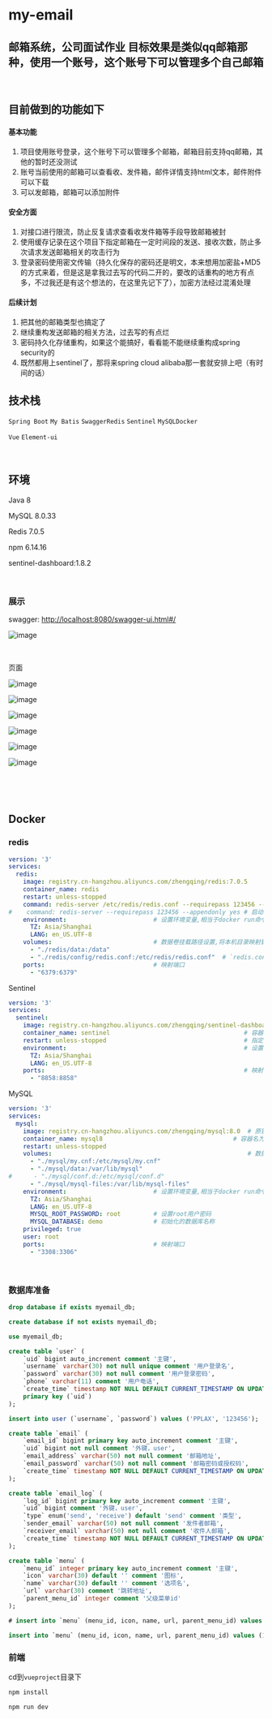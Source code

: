 # my-email

## 邮箱系统，公司面试作业 目标效果是类似qq邮箱那种，使用一个账号，这个账号下可以管理多个自己邮箱

‍

## 目前做到的功能如下

#### 基本功能

1. 项目使用账号登录，这个账号下可以管理多个邮箱，邮箱目前支持qq邮箱，其他的暂时还没测试
2. 账号当前使用的邮箱可以查看收、发件箱，邮件详情支持html文本，邮件附件可以下载
3. 可以发邮箱，邮箱可以添加附件

#### 安全方面

1. 对接口进行限流，防止反复请求查看收发件箱等手段导致邮箱被封
2. 使用缓存记录在这个项目下指定邮箱在一定时间段的发送、接收次数，防止多次请求发送邮箱相关的攻击行为
3. 登录密码使用密文传输（持久化保存的密码还是明文，本来想用加密盐+MD5的方式来着，但是这是拿我过去写的代码二开的，要改的话重构的地方有点多，不过我还是有这个想法的，在这里先记下了），加密方法经过混淆处理

#### 后续计划

1. 把其他的邮箱类型也搞定了
2. 继续重构发送邮箱的相关方法，过去写的有点烂
3. 密码持久化存储重构，如果这个能搞好，看看能不能继续重构成spring security的
4. 既然都用上sentinel了，那将来spring cloud alibaba那一套就安排上吧（有时间的话）

## 技术栈

​`Spring Boot`​ `My Batis`​ `Swagger`​ `Redis`​ `Sentinel`​ `MySQL`​ `Docker`​

​`Vue`​ `Element-ui`​

‍

## 环境

Java 8

MySQL 8.0.33

Redis 7.0.5

npm 6.14.16

sentinel-dashboard:1.8.2

‍

### 展示

swagger: [http://localhost:8080/swagger-ui.html#/](http://localhost:8080/swagger-ui.html#/)

​![image](assets/image-20231105202853-67ox0d5.png)​

‍

页面

​![image](assets/image-20231103205443-4anq3ca.png)​

​![image](assets/image-20231103205505-afb3ki2.png)​

​![image](assets/image-20231103205525-l5qv2no.png)​

​![image](assets/image-20231103205543-n5b2krt.png)​

​![image](assets/image-20231103205556-s8dp1xn.png)​

​​![image](assets/image-20231105202933-707dcqq.png)​​

‍

‍

## Docker

### redis

```yaml
version: '3'
services:
  redis:
    image: registry.cn-hangzhou.aliyuncs.com/zhengqing/redis:7.0.5                    # 镜像'redis:7.0.5'
    container_name: redis                                                             # 容器名为'redis'
    restart: unless-stopped                                                                   # 指定容器退出后的重启策略为始终重启，但是不考虑在Docker守护进程启动时就已经停止了的容器
    command: redis-server /etc/redis/redis.conf --requirepass 123456 --appendonly no # 启动redis服务并添加密码为：123456,默认不开启redis-aof方式持久化配置
#    command: redis-server --requirepass 123456 --appendonly yes # 启动redis服务并添加密码为：123456,并开启redis持久化配置
    environment:                        # 设置环境变量,相当于docker run命令中的-e
      TZ: Asia/Shanghai
      LANG: en_US.UTF-8
    volumes:                            # 数据卷挂载路径设置,将本机目录映射到容器目录
      - "./redis/data:/data"
      - "./redis/config/redis.conf:/etc/redis/redis.conf"  # `redis.conf`文件内容`http://download.redis.io/redis-stable/redis.conf`
    ports:                              # 映射端口
      - "6379:6379"
```

Sentinel

```yaml
version: '3'
services:
  sentinel:
    image: registry.cn-hangzhou.aliyuncs.com/zhengqing/sentinel-dashboard:1.8.2
    container_name: sentinel                                     # 容器名为'sentinel'
    restart: unless-stopped                                      # 指定容器退出后的重启策略为始终重启，但是不考虑在Docker守护进程启动时就已经停止了的容器
    environment:                                                 # 设置环境变量,相当于docker run命令中的-e
      TZ: Asia/Shanghai
      LANG: en_US.UTF-8
    ports:                                                       # 映射端口
      - "8858:8858"
```

MySQL

```yaml
version: '3'
services:
  mysql:
    image: registry.cn-hangzhou.aliyuncs.com/zhengqing/mysql:8.0  # 原镜像`mysql:8.0`
    container_name: mysql8                                    # 容器名为'mysql8'
    restart: unless-stopped                                               # 指定容器退出后的重启策略为始终重启，但是不考虑在Docker守护进程启动时就已经停止了的容器
    volumes:                                                      # 数据卷挂载路径设置,将本机目录映射到容器目录
      - "./mysql/my.cnf:/etc/mysql/my.cnf"
      - "./mysql/data:/var/lib/mysql"
#      - "./mysql/conf.d:/etc/mysql/conf.d"
      - "./mysql/mysql-files:/var/lib/mysql-files"
    environment:                        # 设置环境变量,相当于docker run命令中的-e
      TZ: Asia/Shanghai
      LANG: en_US.UTF-8
      MYSQL_ROOT_PASSWORD: root         # 设置root用户密码
      MYSQL_DATABASE: demo              # 初始化的数据库名称
    privileged: true
    user: root
    ports:                              # 映射端口
      - "3308:3306"
```

‍

### 数据库准备

```sql
drop database if exists myemail_db;

create database if not exists myemail_db;

use myemail_db;

create table `user` (
    `uid` bigint auto_increment comment '主键',
    `username` varchar(30) not null unique comment '用户登录名',
    `password` varchar(30) not null comment '用户登录密码',
    `phone` varchar(11) comment '用户电话',
    `create_time` timestamp NOT NULL DEFAULT CURRENT_TIMESTAMP ON UPDATE CURRENT_TIMESTAMP comment '创建时间',
    primary key (`uid`)
);

insert into user (`username`, `password`) values ('PPLAX', '123456');

create table `email` (
    `email_id` bigint primary key auto_increment comment '主键',
    `uid` bigint not null comment '外键，user',
    `email_address` varchar(50) not null comment '邮箱地址',
    `email_password` varchar(50) not null comment '邮箱密码或授权码',
    `create_time` timestamp NOT NULL DEFAULT CURRENT_TIMESTAMP ON UPDATE CURRENT_TIMESTAMP comment '创建时间'
);

create table `email_log` (
    `log_id` bigint primary key auto_increment comment '主键',
    `uid` bigint comment '外键，user',
    `type` enum('send', 'receive') default 'send' comment '类型',
    `sender_email` varchar(50) not null comment '发件者邮箱',
    `receiver_email` varchar(50) not null comment '收件人邮箱',
    `create_time` timestamp NOT NULL DEFAULT CURRENT_TIMESTAMP ON UPDATE CURRENT_TIMESTAMP comment '创建时间'
);

create table `menu` (
    `menu_id` integer primary key auto_increment comment '主键',
    `icon` varchar(30) default '' comment '图标',
    `name` varchar(30) default '' comment '选项名',
    `url` varchar(30) comment '跳转地址',
    `parent_menu_id` integer comment '父级菜单id'
);

# insert into `menu` (menu_id, icon, name, url, parent_menu_id) values (1, '', '收件', '', null), (2, '', '发件', '', null), (3, '', '收件箱', 'receive/emails', 1), (4, '', '垃圾邮箱', 'receive/spam', 1), (5, '', '已发送', 'send/sent', 2), (6, '', '写邮件', 'send/write', 2);

insert into `menu` (menu_id, icon, name, url, parent_menu_id) values (1, '', '收件', '', null), (2, '', '发件', '', null), (3, '', '收件箱', 'receive/emails', 1), (4, '', '已发送', 'send/sent', 2), (5, '', '写邮件', 'send/write', 2);

```

### 前端

cd到`vueproject`​目录下

```bash
npm install
```

```bash
npm run dev
```

‍
